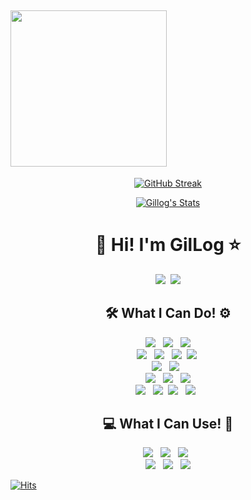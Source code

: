 ## <img src="https://media2.giphy.com/media/1pAee7dMLyUBuLmvcL/giphy.gif?cid=ecf05e47hd5cwyfbehyypp3maxm1onhm4kqis3fiwduyw8ze&rid=giphy.gif&ct=g" height="250px" width="250px"> 

<div align=center>
  
[![GitHub Streak](https://github-readme-streak-stats.herokuapp.com/?user=gil-log&theme=dark)](https://git.io/streak-stats)
  
[![Gillog's Stats](https://github-readme-stats.vercel.app/api?username=gil-log&show_icons=true&theme=dracula)](https://github.com/gil-log?tab=repositories)
  
<!-- <a href="https://opgc.me/#/users/gil-log" target="_blank"><img src="https://api.opgc.me/githubs/users/gil-log/tag/?theme=dracula" /></a> -->
  
<!-- &nbsp;[![Top Languages](https://github-readme-stats.vercel.app/api/top-langs/?username=gil-log&layout=compact&theme=dracula)](https://github.com/gil-log?tab=repositories) -->

# 🚀 Hi! I'm GilLog ⭐

<a href="https://velog.io/@gillog"><img src="https://img.shields.io/badge/Blog-11B48A?style=flat-square&logo=Vimeo&logoColor=white&link=https://velog.io/@gillog"/></a>&nbsp;
<a href="mailto:swgil007@naver.com"><img src="https://img.shields.io/badge/Mail-d14836?style=flat-square&logo=naver&logoColor=white&link=swgil007@naver.com"/></a>
<br>

## 🛠 What I Can Do! ⚙ 
<img src="https://img.shields.io/badge/Java-007396?style=flat&logo=Java&logoColor=white"/> &nbsp;
<img src="https://img.shields.io/badge/PHP-777BB4?style=flat&logo=Php&logoColor=white"/> &nbsp;
<img src="https://img.shields.io/badge/Python-3776AB?style=flat&logo=Python&logoColor=white"/>
<br>
<img src="https://img.shields.io/badge/Spring-6DB33F?style=flat&logo=Spring&logoColor=white"/> &nbsp;
<img src="https://img.shields.io/badge/JavaScript-F7DF1E?style=flat&logo=JavaScript&logoColor=black"/> &nbsp;
<img src="https://img.shields.io/badge/jQuery-0769AD?style=flat&logo=jQuery&logoColor=white"/>&nbsp;
<img src="https://img.shields.io/badge/Vue.js-4FC08D?style=flat&logo=Vue.js&logoColor=white"/>&nbsp;
<br>
<img src="https://img.shields.io/badge/MySQL-4479A1?style=flat&logo=MySQL&logoColor=white"/> &nbsp;
<img src="https://img.shields.io/badge/Oracle-F80000?style=flat&logo=Oracle&logoColor=white"/> &nbsp;
<br>
<img src="https://img.shields.io/badge/Apache-D22128?style=flat&logo=Apache&logoColor=white"/> &nbsp; <img src="https://img.shields.io/badge/Tomcat-F8DC75?style=flat&logo=Apache-Tomcat&logoColor=black"/> &nbsp; <img src="https://img.shields.io/badge/Linux-FCC624?style=flat&logo=Linux&logoColor=black"/>
<br>
<img src="https://img.shields.io/badge/Git-F05032?style=flat&logo=Git&logoColor=white"/> &nbsp;
<img src="https://img.shields.io/badge/SVN-809CC9?style=flat&logo=Subversion&logoColor=white"/>&nbsp;
<img src="https://img.shields.io/badge/Dimension-F05032?style=flat&logo=Node-RED&logoColor=white"/> &nbsp;
<img src="https://img.shields.io/badge/AWS-232F3E?style=flat&logo=Amazon-AWS&logoColor=white"/> &nbsp;


## 💻 What I Can Use! 🧰
<img src="https://img.shields.io/badge/Eclipse-2C2255?style=flat&logo=eclipse-ide&logoColor=white"/> &nbsp;
<img src="https://img.shields.io/badge/Visual Studio-5C2D91?style=flat&logo=visual-studio&logoColor=white"/> &nbsp;
<img src="https://img.shields.io/badge/VSCode-007ACC?style=flat&logo=visual-studio-code&logoColor=white"/> &nbsp;
<br>
<img src="https://img.shields.io/badge/IntelliJ-000000?style=flat&logo=IntelliJ-IDEA&logoColor=white"/> &nbsp;
<img src="https://img.shields.io/badge/Android Studio-3DDC84?style=flat&logo=Android-Studio&logoColor=white"/> &nbsp;
<img src="https://img.shields.io/badge/PhpStorm-000000?style=flat&logo=PhpStorm&logoColor=white"/>
<br>
</div>


<!--
**swgil007/swgil007** is a ✨ _special_ ✨ repository because its `README.md` (this file) appears on your GitHub profile.

Here are some ideas to get you started:

- 🔭 I’m currently working on ...
- 🌱 I’m currently learning ...
- 👯 I’m looking to collaborate on ...
- 🤔 I’m looking for help with ...
- 💬 Ask me about ...
- 📫 How to reach me: ...
- 😄 Pronouns: ...
- ⚡ Fun fact: ...
https://simpleicons.org/
-->

[![Hits](https://hits.seeyoufarm.com/api/count/incr/badge.svg?url=https%3A%2F%2Fgithub.com%2Fgil-log%2Fgil-log&count_bg=%2390D958&title_bg=%231B1919&icon=github.svg&icon_color=%23E7E7E7&title=hits&edge_flat=false)](https://hits.seeyoufarm.com)

